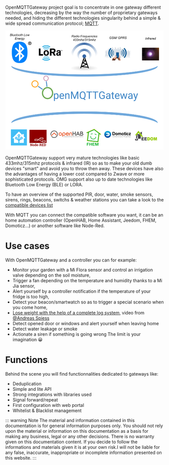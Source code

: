 OpenMQTTGateway project goal is to concentrate in one gateway different technologies, decreasing by the way the number of proprietary gateways needed, and hiding the different technologies singularity behind a simple & wide spread communication protocol; [MQTT](http://mqtt.org/).

![Overview](./img/OpenMQTTGateway.png)

OpenMQTTGateway support very mature technologies like basic 433mhz/315mhz protocols & infrared (IR) so as to make your old dumb devices "smart" and avoid you to throw then away. These devices have also the advantages of having a lower cost compared to Zwave or more sophisticated protocols.
OMG support also up to date technologies like Bluetooth Low Energy (BLE) or LORA.

To have an overview of the supported PIR, door, water, smoke sensors, sirens, rings, beacons, switchs & weather stations you can take a look to the 
[compatible devices list](https://compatible.openmqttgateway.com/index.php/devices)

With MQTT you can connect the compatible software you want, it can be an home automation controller (OpenHAB, Home Assistant, Jeedom, FHEM, Domoticz...) or another software like Node-Red.

# Use cases
With OpenMQTTGateway and a controller you can for example:
* Monitor your garden with a Mi Flora sensor and control an irrigation valve depending on the soil moisture,
* Trigger a fan depending on the temperature and humidity thanks to a Mi Jia sensor,
* Alert yourself by a controller notification if the temperature of your fridge is too high,
* Detect your beacon/smartwatch so as to trigger a special scenario when you come home,
* [Lose weight with the help of a complete log system](https://www.youtube.com/watch?v=noUROhtf0E0&t=18s), video from [@Andreas Spiess](https://www.youtube.com/channel/UCu7_D0o48KbfhpEohoP7YSQ)
* Detect opened door or windows and alert yourself when leaving home
* Detect water leakage or smoke
* Actionate a siren if something is going wrong
The limit is your imagination 😀

# Functions
Behind the scene you will find functionnalities dedicated to gateways like:
* Deduplication
* Simple and lite API
* Strong integrations with libraries used
* Signal forward/repeat
* First configuration with web portal
* Whitelist & Blacklist management

::: warning Note
The material and information contained in this documentation is for general information purposes only. You should not rely upon the material or information on this documentation as a basis for making any business, legal or any other decisions. There is no warranty given on this documentation content. If you decide to follow the informations and materials given it is at your own risk.I will not be liable for any false, inaccurate, inappropriate or incomplete information presented on this website.
:::
